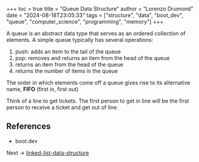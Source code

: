 +++
toc = true
title = "Queue Data Structure"
author = "Lorenzo Drumond"
date = "2024-08-18T23:05:33"
tags = ["structure",  "data",  "boot_dev",  "queue",  "computer_science",  "programming",  "memory"]
+++



A queue is an abstract data type that serves as an ordered collection of elements. A simple queue typically has several operations:

1. push: adds an item to the tail of the queue
2. pop: removes and returns an item from the head of the queue
3. returns an item from the head of the queue
4. returns the number of items in the queue

The order in which elements come off a queue gives rise to its alternative name, **FIFO** (first in, first out)

Think of a line to get tickets. The first person to get in line will be the first person to receive a ticket and get out of line.

## References

- boot.dev

Next -> [linked-list-data-structure](/wiki/linked-list-data-structure/)
